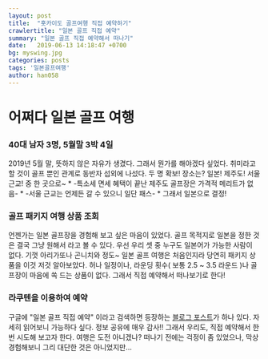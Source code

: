 ```yaml
---
layout: post
title:  "홋카이도 골프여행 직접 예약하기"
crawlertitle: "일본 골프 직접 예약"
summary: "일본 골프 직접 예약해서 떠나기"
date:   2019-06-13 14:18:47 +0700
bg: myswing.jpg
categories: posts
tags: '일본골프여행'
author: han058
---
```

# 어쩌다 일본 골프 여행
### 40대 남자 3명, 5월말 3박 4일
2019년 5월 말, 뜻하지 않은 자유가 생겼다.
그래서 뭔가를 해야겠다 싶었다.
취미라고 할 것이 골프 뿐인 관계로 동반자 섭외에 나섰다.
두 명 확보!
장소는? 일본! 제주도! 서울 근교! 중 한 곳으로~
	* -특소세 면세 혜택이 끝난 제주도 골프장은 가격적 메리트가 없음-
	* -서울 근교는 언제든 갈 수 있으니 일단 패스-
	* 그래서 일본으로 결정!
### 골프 패키지 여행 상품 조회
언젠가는 일본 골프장을 경험해 보고 싶은 마음이 있었다.
골프 목적지로 일본을 정한 것은 결국 그냥 원해서 라고 볼 수 있다.
우선 우리 셋 중 누구도 일본어가 가능한 사람이 없다.
기껏 아리가또나 곤니치와 정도~
일본 골프 여행은 처음인지라 당연히 패키지 상품을 이것 저것 알아보았다.
허나 일정이나, 라운딩 횟수( 보통 2.5 ~ 3.5 라운드 )나 골프장이 마음에 쏙 드는 상품이 없다.
그래서 직접 예약해서 떠나보기로 한다!
### 라쿠텐을 이용하여 예약
구글에 "일본 골프 직접 예약" 이라고 검색하면 등장하는 [블로그 포스트](http://blog.naver.com/explorerlte/221387198624)가 하나 있다.
자세히 읽어보니 가능하다 싶다. 정보 공유에 매우 감사!!
그래서 우리도, 직접 예약해서 한 번 시도해 보고자 한다.
여행은 도전 아니겠나? 떠나기 전에는 걱정이 좀 있었으나, 막상 경험해보니 그리 대단한 것은 아니었지만...
